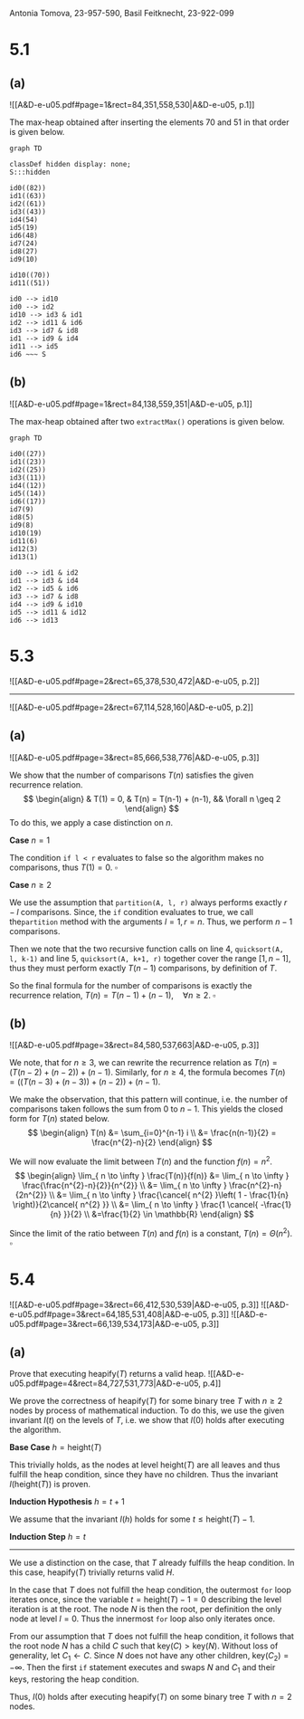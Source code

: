 
Antonia Tomova, 23-957-590,
Basil Feitknecht, 23-922-099


# 5.1
## (a)
![[A&D-e-u05.pdf#page=1&rect=84,351,558,530|A&D-e-u05, p.1]]

The max-heap obtained after inserting the elements $70$ and $51$ in that order is given below.

```mermaid
graph TD

classDef hidden display: none;
S:::hidden

id0((82))
id1((63))
id2((61))
id3((43))
id4(54)
id5(19)
id6(48)
id7(24)
id8(27)
id9(10)

id10((70))
id11((51))

id0 --> id10 
id0 --> id2
id10 --> id3 & id1
id2 --> id11 & id6
id3 --> id7 & id8
id1 --> id9 & id4
id11 --> id5
id6 ~~~ S
```

<div class="page-break" style="page-break-before: always;"></div>

## (b)
![[A&D-e-u05.pdf#page=1&rect=84,138,559,351|A&D-e-u05, p.1]]

The max-heap obtained after two `extractMax()` operations is given below.

```mermaid
graph TD

id0((27))
id1((23))
id2((25))
id3((11))
id4((12))
id5((14))
id6((17))
id7(9)
id8(5)
id9(8)
id10(19)
id11(6)
id12(3)
id13(1)

id0 --> id1 & id2
id1 --> id3 & id4
id2 --> id5 & id6
id3 --> id7 & id8
id4 --> id9 & id10
id5 --> id11 & id12
id6 --> id13
```

<div class="page-break" style="page-break-before: always;"></div>

# 5.3
![[A&D-e-u05.pdf#page=2&rect=65,378,530,472|A&D-e-u05, p.2]]
___
![[A&D-e-u05.pdf#page=2&rect=67,114,528,160|A&D-e-u05, p.2]]

## (a)
![[A&D-e-u05.pdf#page=3&rect=85,666,538,776|A&D-e-u05, p.3]]

We show that the number of comparisons $T(n)$ satisfies the given recurrence relation. 
$$
\begin{align}
& T(1) = 0,
& T(n) = T(n-1) + (n-1), && \forall n \geq 2
\end{align}
$$
To do this, we apply a case distinction on $n$.

**Case** $n=1$

The condition `if l < r` evaluates to false so the algorithm makes no comparisons, thus $T(1)=0$.
$\square$


**Case** $n\geq2$

We use the assumption that `partition(A, l, r)` always performs exactly $r-l$ comparisons. Since, the `if` condition evaluates to true, we call the`partition` method with the arguments $l=1, r=n$. Thus, we perform $n-1$ comparisons.

Then we note that the two recursive function calls on line 4, `quicksort(A, l, k-1)` and line 5, `quicksort(A, k+1, r)` together cover the range $[1, n-1]$, thus they must perform exactly $T(n-1)$ comparisons, by definition of $T$.

So the final formula for the number of comparisons is exactly the recurrence relation, $T(n) = T(n-1) + (n-1), \quad\forall n\geq2$.
$\square$

<div class="page-break" style="page-break-before: always;"></div>

## (b)
![[A&D-e-u05.pdf#page=3&rect=84,580,537,663|A&D-e-u05, p.3]]

We note, that for $n \geq 3$, we can rewrite the recurrence relation as $T(n) = \big( T(n-2)+(n-2) \big) + (n-1)$. Similarly, for $n \geq 4$, the formula becomes $T(n) = \Big( \big(T(n-3) + (n-3) \big) + (n-2) \Big) + (n-1)$.

We make the observation, that this pattern will continue, i.e. the number of comparisons taken follows the sum from $0$ to $n-1$. This yields the closed form for $T(n)$ stated below.
$$
\begin{align}
T(n) &= \sum_{i=0}^{n-1} i \\
&= \frac{n(n-1)}{2} = \frac{n^{2}-n}{2}
\end{align}
$$

We will now evaluate the limit between $T(n)$ and the function $f(n)=n^{2}$.
$$
\begin{align}
\lim_{ n \to \infty } \frac{T(n)}{f(n)} &= \lim_{ n \to \infty } \frac{\frac{n^{2}-n}{2}}{n^{2}} \\
&= \lim_{ n \to \infty } \frac{n^{2}-n}{2n^{2}} \\
&= \lim_{ n \to \infty } \frac{\cancel{ n^{2} }\left( 1 - \frac{1}{n} \right)}{2\cancel{ n^{2} }}  \\
&= \lim_{ n \to \infty } \frac{1 \cancel{ -\frac{1}{n} }}{2} \\
&=\frac{1}{2} \in \mathbb{R}
\end{align}
$$

Since the limit of the ratio between $T(n)$ and $f(n)$ is a constant, $T(n) = \Theta(n^{2})$.
$\square$

<div class="page-break" style="page-break-before: always;"></div>

# 5.4
![[A&D-e-u05.pdf#page=3&rect=66,412,530,539|A&D-e-u05, p.3]]
![[A&D-e-u05.pdf#page=3&rect=64,185,531,408|A&D-e-u05, p.3]]
![[A&D-e-u05.pdf#page=3&rect=66,139,534,173|A&D-e-u05, p.3]]

## (a)
Prove that executing $\mathrm{heapify}(T )$ returns a valid heap.
![[A&D-e-u05.pdf#page=4&rect=84,727,531,773|A&D-e-u05, p.4]]

We prove the correctness of $\mathrm{heapify}(T)$ for some binary tree $T$ with $n\geq2$ nodes by process of mathematical induction. To do this, we use the given invariant $I(t)$ on the levels of $T$, i.e. we show that $I(0)$ holds after executing the algorithm.


**Base Case** $h=\mathrm{height}(T)$

This trivially holds, as the nodes at level $\mathrm{height}(T)$ are all leaves and thus fulfill the heap condition, since they have no children. Thus the invariant $I(\mathrm{height}(T))$ is proven.


**Induction Hypothesis** $h = t+1$

We assume that the invariant $I(h)$ holds for some $t \leq \mathrm{height}(T)-1$.


**Induction Step** $h=t$











___


We use a distinction on the case, that $T$ already fulfills the heap condition. In this case, $\mathrm{heapify}(T)$ trivially returns valid $H$.

In the case that $T$ does not fulfill the heap condition, the outermost `for` loop iterates once, since the variable $t=\mathrm{height}(T)-1=0$ describing the level iteration is at the root. The node $N$ is then the root, per definition the only node at level $l=0$. Thus the innermost `for` loop also only iterates once.

From our assumption that $T$ does not fulfill the heap condition, it follows that the root node $N$ has a child $C$ such that $\mathrm{key}(C)>\mathrm{key}(N)$. Without loss of generality, let $C_{1} \leftarrow C$. Since $N$ does not have any other children, $\mathrm{key}(C_{2})=-\infty$. Then the first `if` statement executes and swaps $N$ and $C_{1}$ and their keys, restoring the heap condition.

Thus, $I(0)$ holds after executing $\mathrm{heapify}(T)$ on some binary tree $T$ with $n=2$ nodes.

